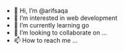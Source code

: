- 👋 Hi, I’m @arifsaqa
- 👀 I’m interested in web development
- 🌱 I’m currently learning go
- 💞️ I’m looking to collaborate on ...
- 📫 How to reach me ...

<!---
arifsaqa/arifsaqa is a ✨ special ✨ repository because its `README.md` (this file) appears on your GitHub profile.
You can click the Preview link to take a look at your changes.
--->

